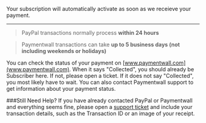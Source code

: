 Your subscription will automatically activate as soon as we receieve your payment. 
***
>PayPal transactions normally process **within 24 hours**
  
>Paymentwall transactions can take **up to 5 business days (not including weekends or holidays)**

You can check the status of your payment on [www.paymentwall.com](www.paymentwall.com). When it says "Collected", you should already be Subscriber here. If not, please open a ticket. If it does not say "Collected", you most likely have to wait. You can also contact Paymentwall support to get information about your payment status.

###Still Need Help?
If you have already contacted PayPal or Paymentwall and everything seems fine, please open a [support ticket](https://www.joduska.me/forum/index.php?app=tickets&module=tickets&section=post&do=new_ticket) and include your transaction details, such as the Transaction ID or an image of your receipt.
